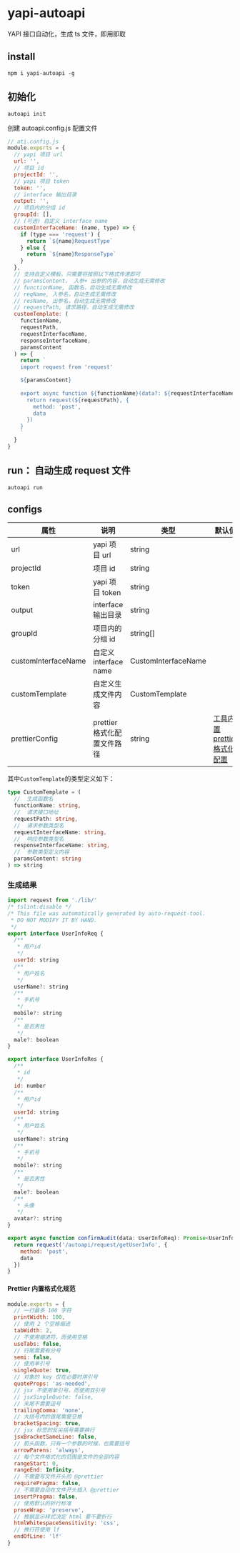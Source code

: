 # yapi-autoapi

YAPI 接口自动化，生成 ts 文件，即用即取

## install

```
npm i yapi-autoapi -g
```

## 初始化

```
autoapi init
```

创建 autoapi.config.js 配置文件

```js
// ati.config.js
module.exports = {
  // yapi 项目 url
  url: '',
  // 项目 id
  projectId: '',
  // yapi 项目 token
  token: '',
  // interface 输出目录
  output: '',
  // 项目内的分组 id
  groupId: [],
  // (可选) 自定义 interface name
  customInterfaceName: (name, type) => {
    if (type === 'request') {
      return `${name}RequestType`
    } else {
      return `${name}ResponseType`
    }
  },
  // 支持自定义模板，只需要将按照以下格式传递即可
  // paramsContent， 入参+ 出参的内容，自动生成无需修改
  // functionName, 函数名，自动生成无需修改
  // reqName, 入参名，自动生成无需修改
  // resName, 出参名，自动生成无需修改
  // requestPath, 请求路径，自动生成无需修改
  customTemplate: (
    functionName,
    requestPath,
    requestInterfaceName,
    responseInterfaceName,
    paramsContent
  ) => {
    return `
    import request from 'request'

    ${paramsContent}
    
    export async function ${functionName}(data?: ${requestInterfaceName}): Promise<${responseInterfaceName}> {
      return request(${requestPath}, {
        method: 'post',
        data
      })
    }
    `
  }
}
```

## run： 自动生成 request 文件

```
autoapi run
```

## configs

| 属性                | 说明                        | 类型                | 默认值                                    |
| ------------------- | --------------------------- | ------------------- | ----------------------------------------- |
| url                 | yapi 项目 url               | string              |                                           |
| projectId           | 项目 id                     | string              |                                           |
| token               | yapi 项目 token             | string              |                                           |
| output              | interface 输出目录          | string              |                                           |
| groupId             | 项目内的分组 id             | string[]            |                                           |
| customInterfaceName | 自定义 interface name       | CustomInterfaceName |                                           |
| customTemplate      | 自定义生成文件内容          | CustomTemplate      |                                           |
| prettierConfig      | prettier 格式化配置文件路径 | string              | [工具内置 prettier 格式化配置](#prettier) |

其中`CustomTemplate`的类型定义如下：

```ts
type CustomTemplate = (
  //  生成函数名
  functionName: string,
  //  请求接口地址
  requestPath: string,
  //  请求参数类型名
  requestInterfaceName: string,
  //  响应参数类型名
  responseInterfaceName: string,
  //  参数类型定义内容
  paramsContent: string
) => string
```

### 生成结果

```js
import request from './lib/'
/* tslint:disable */
/* This file was automatically generated by auto-request-tool.
 * DO NOT MODIFY IT BY HAND.
 */
export interface UserInfoReq {
  /**
   * 用户id
   */
  userId: string
  /**
   * 用户姓名
   */
  userName?: string
  /**
   * 手机号
   */
  mobile?: string
  /**
   * 是否男性
   */
  male?: boolean
}

export interface UserInfoRes {
  /**
   * id
   */
  id: number
  /**
   * 用户id
   */
  userId: string
  /**
   * 用户姓名
   */
  userName?: string
  /**
   * 手机号
   */
  mobile?: string
  /**
   * 是否男性
   */
  male?: boolean
  /**
   * 头像
   */
  avatar?: string
}

export async function confirmAudit(data: UserInfoReq): Promise<UserInfoRes> {
  return request('/autoapi/request/getUserInfo', {
    method: 'post',
    data
  })
}
```

<H4 id='prettier'>Prettier 内置格式化规范</H4>

```js
module.exports = {
  // 一行最多 100 字符
  printWidth: 100,
  // 使用 2 个空格缩进
  tabWidth: 2,
  // 不使用缩进符，而使用空格
  useTabs: false,
  // 行尾需要有分号
  semi: false,
  // 使用单引号
  singleQuote: true,
  // 对象的 key 仅在必要时用引号
  quoteProps: 'as-needed',
  // jsx 不使用单引号，而使用双引号
  // jsxSingleQuote: false,
  // 末尾不需要逗号
  trailingComma: 'none',
  // 大括号内的首尾需要空格
  bracketSpacing: true,
  // jsx 标签的反尖括号需要换行
  jsxBracketSameLine: false,
  // 箭头函数，只有一个参数的时候，也需要括号
  arrowParens: 'always',
  // 每个文件格式化的范围是文件的全部内容
  rangeStart: 0,
  rangeEnd: Infinity,
  // 不需要写文件开头的 @prettier
  requirePragma: false,
  // 不需要自动在文件开头插入 @prettier
  insertPragma: false,
  // 使用默认的折行标准
  proseWrap: 'preserve',
  // 根据显示样式决定 html 要不要折行
  htmlWhitespaceSensitivity: 'css',
  // 换行符使用 lf
  endOfLine: 'lf'
}
```
